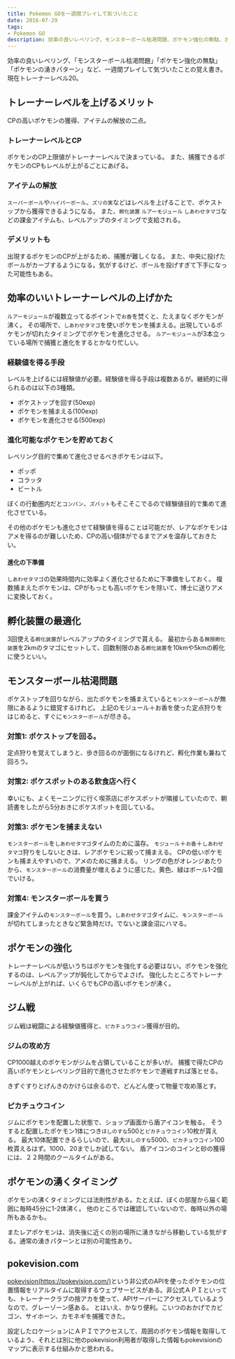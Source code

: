 ```yaml
---
title: Pokemon GOを一週間プレイして気づいたこと
date: 2016-07-29
tags:
- Pokemon GO
description: 効率の良いレベリング、モンスターボール枯渇問題、ポケモン強化の無駄、ポケモンの湧きパターンなど、ポケモンGOを一週間プレイして気づいたことの覚え書き。
---
```

効率の良いレベリング、「モンスターボール枯渇問題」「ポケモン強化の無駄」「ポケモンの湧きパターン」など、一週間プレイして気づいたことの覚え書き。現在トレーナーレベル20。

## トレーナーレベルを上げるメリット
CPの高いポケモンの獲得、アイテムの解放の二点。

### トレーナーレベルとCP
ポケモンのCP上限値がトレーナーレベルで決まっている。
また、捕獲できるポケモンのCPもレベルが上がるごとにあげる。

### アイテムの解放
`スーパーボール`や`ハイパーボール`、`ズリの実`などはレベルを上げることで、ポケストップから獲得できるようになる。
また、`孵化装置` `ルアーモジュール` `しあわせタマゴ`などの課金アイテムも、レベルアップのタイミングで支給される。

### デメリットも
出現するポケモンのCPが上がるため、捕獲が難しくなる。
また、中央に投げたボールがカーブするようになる。気がするけど、ボールを投げすぎて下手になった可能性もある。

## 効率のいいトレーナーレベルの上げかた
`ルアーモジュール`が複数立ってるポイントで`お香`を焚くと、たえまなくポケモンが沸く。
その場所で、`しあわせタマゴ`を使いポケモンを捕まえる。出現しているポケモンが切れたタイミングでポケモンを進化させる。
`ルアーモジュール`が3本立っている場所で捕獲と進化をするとかなり忙しい。

### 経験値を得る手段
レベルを上げるには経験値が必要。経験値を得る手段は複数あるが。継続的に得られるのは以下の3種類。
* ポケストップを回す(50exp)
* ポケモンを捕まえる(100exp)
* ポケモンを進化させる(500exp)

### 進化可能なポケモンを貯めておく
レベリング目的で集めて進化させるべきポケモンは以下。
* ポッポ
* コラッタ
* ビートル

ぼくの行動圏内だと`コンパン`、`ズバット`もそこそこでるので経験値目的で集めて進化させている。

その他のポケモンも進化させて経験値を得ることは可能だが、レアなポケモンはアメを得るのが難しいため、CPの高い個体がでるまでアメを温存しておきたい。

#### 進化の下準備
`しあわせタマゴ`の効果時間内に効率よく進化させるために下準備をしておく。
複数捕まえたポケモンは、CPがもっとも高いポケモンを除いて、博士に送りアメに変換しておく。

## 孵化装置の最適化
3回使える`孵化装置`がレベルアップのタイミングで貰える。
最初からある`無限孵化装置`を2kmのタマゴにセットして、回数制限のある`孵化装置`を10kmや5kmの孵化に使うといい。

## モンスターボール枯渇問題
ポケストップを回りながら、出たポケモンを捕まえていると`モンスターボール`が無限にあるように錯覚するけれど。
上記のモジュール＋お香を使った定点狩りをはじめると、すぐに`モンスターボール`が尽きる。

### 対策1: ポケストップを回る。
定点狩りを覚えてしまうと、歩き回るのが面倒になるけれど、孵化作業も兼ねて回ろう。

### 対策2: ポケスポットのある飲食店へ行く
幸いにも、よくモーニングに行く喫茶店にポケスポットが隣接していたので、朝読書をしたがら5分おきにポケスポットを回している。

### 対策3: ポケモンを捕まえない
`モンスターボール`を`しあわせタマゴ`タイムのために温存。
`モジュール`＋`お香`＋`しあわせタマゴ`狩りをしないときは、レアポケモンに絞って捕まえる。
CPの低いポケモンも捕まえやすいので、アメのために捕まえる。
リングの色がオレンジあたりから、`モンスターボール`の消費量が増えるように感じた。黄色、緑はボール1-2個でいける。

### 対策4: モンスターボールを買う
課金アイテムの`モンスターボール`を買う。`しあわせタマゴ`タイムに、`モンスターボール`が切れてしまったときなど緊急時だけ。でないと課金沼にハマる。

## ポケモンの強化
トレーナーレベルが低いうちはポケモンを強化する必要はない。ポケモンを強化するのは、レベルアップが鈍化してからでよさげ。
強化したところでトレーナーレベルが上がれば、いくらでもCPの高いポケモンが沸く。

## ジム戦
ジム戦は戦闘による経験値獲得と、`ピカチュウコイン`獲得が目的。

### ジムの攻め方
CP1000越えのポケモンがジムを占領していることが多いが。
捕獲で得たCPの高いポケモンとレベリング目的で進化させたポケモンで連戦すれば落とせる。

きずぐすりとげんきのかけらは余るので、どんどん使って物量で攻め落とす。

### ピカチュウコイン
ジムにポケモンを配置した状態で、ショップ画面から盾アイコンを触る。
そうすると配置したポケモン1体につき`ほしのすな`500と`ピカチュウコイン`10枚が貰える。
最大10体配置できるらしいので、最大`ほしのすな`5000、`ピカチュウコイン`100枚貰えるはず。1000、20までしか試してない。
盾アイコンのコインと砂の獲得には、２２時間のクールタイムがある。

## ポケモンの湧くタイミング
ポケモンの沸くタイミングには法則性がある。たとえば、ぼくの部屋から届く範囲に毎時45分に1-2体沸く。
他のところでは確認していないので、毎時以外の場所もあるかも。

またレアポケモンは、消失後に近くの別の場所に湧きながら移動している気がする。通常の湧きパターンとは別の可能性あり。

## pokevision.com
[pokevision(https://pokevision.com/)](https://pokevision.com/)という非公式のAPIを使ったポケモンの位置情報をリアルタイムに取得するウェブサービスがある。非公式ＡＰＩといっても、トレーナークラブの捨アカを使って、APIサーバーにアクセスしているようなので、グレーゾーン感ある。
とはいえ、かなり便利。こいつのおかげでカビゴン、サイホーン、カモネギを捕獲できた。

設定したロケーションにＡＰＩでアクセスして、周囲のポケモン情報を取得しているよう、それとは別に他のpokevision利用者が取得した情報もpokevisionのマップに表示する仕組みかと思われる。
